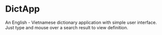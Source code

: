 # DictApp

An English - Vietnamese dictionary application with simple user interface. Just type and mouse over a search result to view definition.
